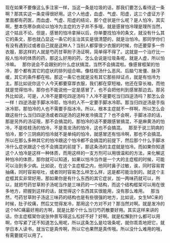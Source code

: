 现在如果不要像这么多注家一样，当这一条是垃圾的话，那我们要怎么看待这一条啊？那其实这一条变得很好用。这个人他虚，血虚、气虚、阳虚，这三个虚证方子里面都有药医，而血虚、气虚、阳虚的结论，那个症状是什么呢？是人怕冷，其实啊，整本伤寒杂病论以怕冷为主症的方子并不多哦，就是感冒怕冷理是理所当然，这个姑且不论。但是，感冒的怕冷拿掉以后，你单要找怕冷的条文，就没有什么其它的条文，那也就凸显这一条它的主治其实是很清楚的，就是治怕冷。那同学你们有没有遇到过或者自己就是这种人？当别人都穿很少衣服的时候，你还要穿多一件衣服，那这样的人就是芍药甘草附子汤证啊，简单得不得了。这就是一个治疗比一般人怕冷的体质的药，那这么好用的药，怎么会说是垃圾条呢，就是人虚，所以怕冷嘛。
 
那你说会不会跟别的什么症状搞混，当然不会搞混啦。像感冒框架的怕冷，那个都有其它的症状的排列组合嘛。像桂枝汤什么恶风、后脑勺发僵、脉浮缓，其它的条件都在啦。那这一条它也就是没有其它那些辩证点，就是有怕冷为主。那比如说你这个人今天都要穿厚衣服，我们都在穿短袖，他还在穿长袖，而他就是觉得怕冷，那你也不能说他一定是感冒了，也不会把他判到感冒那边去。那另外比如说，可是，人冷不是要吃四逆汤吗？人冷不是要吃当归四逆汤吗？那怎么会一样！四逆汤是手脚冰冷耶，怕冷的人不一定要手脚冰冷耶。那当归四逆汤是手指冰冷耶，那怕冷的人也不需要手指冰冷。所以，根本主症就不一样啊，所以怎么会跟这些什么当归四逆汤或者四逆汤的这种发冷搞混了？也不会啊，手脚冰凉的话，那是另外的汤证哦，那不会搞混的。那怕冷的话不要跟感冒搞混，不是麻黄汤的怕冷，不是桂枝汤的怕冷，不是青龙汤的怕冷，这也不会搞混。
 
那至于说三阴病的怕冷，那个三阴病的怕冷就不是单纯的怕冷，就感冒还有怕冷啊，那也不会搞混。所以在那么多种其它的怕冷跟这个怕冷都不会搞混的前提下，然后那个什么手脚冰冷什么症状跟这个也不会搞混的前提下，那这条汤的主症就是怕冷。而如果你知道这个人怕冷是这样一种体质，而用这样的一支方剂可以用很温和的方法，来化解这种怕冷的体质，那你就可以知道，如果以怕冷当作是一个大的主症框的时候，可能可以治到多少病。比如说，在这个主症框之内，他同时鼻子过敏，诶，同时容易胃抽痛，同时容易呕吐，或者同时容易怎么样怎么样，这是都可能治到的。就这个主症框其实非常好用，那如果你是有什么东西的其它症状，加一两味药就可以，所以，就把芍药甘草附子汤呢当作是三味药的一个结构，而这个结构框架可以用在很多地方，把握到这样的话，就觉得这个东西其实很能用，没有那么难用。
 
那当然，芍药甘草附子汤这三味药的结构也是有些很强的地方，比如说，女生MC来的时候，肚子绞痛，然后又觉得发冷，那用这个方对不对？那当然对啊。就是发冷的这个MC痛最好用的方啊，就是比那个什么当归芍药散要好用。其实这样来讲的话，你主症框架你说张仲景写得这么松好不好？好啊。就是松懈到什么都可以用啊，你写紧了还不知道怎么用呢，所以这条怎么是垃圾条呢，就你乖乖地把它，就学日本人读书，就当它是真传啊，所以它也果然是真传哦。所以没什么难用的哦，有需要就可以用了。
